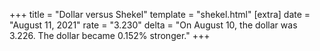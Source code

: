+++
title = "Dollar versus Shekel"
template = "shekel.html"
[extra]
date = "August 11, 2021"
rate = "3.230"
delta = "On August 10, the dollar was 3.226. The dollar became 0.152% stronger."
+++
